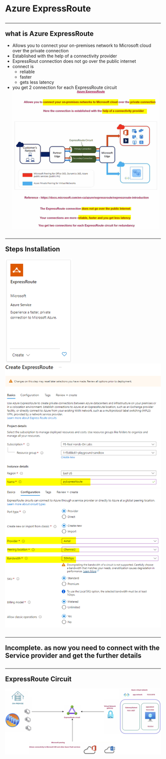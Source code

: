 # Azure ExpressRoute

## <hr/>what is Azure ExpressRoute
* Allows you to connect your on-premises network to Microsoft cloud over the private connection
* Established with the help of a connectivity provider
* ExpressRout connection does not go over the public internet
* connect is 
  * reliable
  * faster
  * gets less latency
* you get 2 connection for each ExpressRoute circuit
![image](images/expressRoute/1.png)

## <hr/>Steps Installation
![image](images/expressRoute/2.png)
![image](images/expressRoute/3.png)
![image](images/expressRoute/4.png)


## <hr/> Incomplete. as now you need to connect with the Service provider and get the further details

## <hr/> ExpressRoute Circuit
![image](images/expressRoute/5.png)